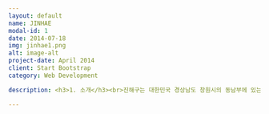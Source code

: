 ```yaml
---
layout: default
name: JINHAE
modal-id: 1
date: 2014-07-18
img: jinhae1.png
alt: image-alt
project-date: April 2014
client: Start Bootstrap
category: Web Development

description: <h3>1. 소개</h3><br>진해구는 대한민국 경상남도 창원시의 동남부에 있는 구이다. 동쪽은 부산광역시 강서구와 북쪽은 성산구, 진해시와 접하고, 서쪽은 마산만을 사이에 두고 마산합포구와 마주하며, 남쪽은 진해만을 사이에 두고 거제시와 마주한다. 한국 전쟁 당시 1950년부터 한국군과 UN군의 해군기지로 사용되면서 대한민국 해군의 중심기지로 자리잡았다. 진행항은 대한민국 해군의 모항이고, 해군 사관학교와 여러 사령부가 위치하고 있으며, 군항도시와 벚꽃축제로 유명하다.<br><br><h3>2. 위치</h3><br><img src="진해.png"><br>경상남도 창원시 남동부에 위치하고 있다.<br><br><h3>3. 여행지</h3><br><img src="용추폭포.jpg"><br><h4>" 용추폭포 "</h4><br>여기에 흐르는 물의 맑기가 구슬같이 흰 바위들과 어울려 물이 흐른다기 보다는 바위가 흐른다는 느낌을 준다. 이 기암괴석을 이름하여 왕룡츄라 하듯이 흡사 하늘에서 내려온 용이 누웅있는 형상이다. 지금도 가끔씩 용녀가 내려와 목욕을 한다고 믿어지고 있을 정도이니 그 신비스런 경관을 상상할 수 있다. 이곳을 옥계동이라 부르며 용추폭포로 시작하여 아홉군데의 아름다운 경치가 있으니 이를 옥계구곡이라 부르는데 다움과 같다. <br><br> 1. 와룡추  2. 무송암  3. 탁령뇌  4. 고실탄  5. 일사대  6. 추월담  7. 청풍협  8. 귀유연  9. 농완계<br><br>용추폭포는 가평읍에서 북서쪽으로 계곡을 따라 6km 쯤 올라간 곳에 위치하며, 폭포가 있는 주차장(조옥동)에서 북서로 이어지는 계곡을 따라 올라가면 장장 10km가 넘는 계곡이 올라갈 수록 새로운 맛을 느끼게 한다. <br>특히 입구에서 30분쯤 올라간 지점의 크게 휘어져 들어간 굽이가 아름답다. 암벽과 능선을 바짝 끼고 굽이쳐 흐르는 물살이 보기 좋고 자연 풀장을 이룬 탕이 지나가는 사람을 부른다. 이후로도 올라가면서 펼쳐지는 정경이 각각 특이한 멋을 나타내고 있고 인적이 드물기 때문에 호젓한 맛을 즐길 수 있다.<br><br><br><br><img src="해안산책로.jpg"><br><h4>" 해안산책로 "</h4><br>동남쪽 바닷가에 어마어마한 규모의 신항만이 들어서면서 생긴 해안산책로. 2015년까지 총 30선석의 컨테이너 부두가 들어선다. 기존 부산항의 선석이 22개인 것을 감안하면 부산항보다 더 큰 항구가 또 하나 생기는 셈이다. 거대한 컨테이너선이 접안하려면 선석하나가 수백 미터는 되어야 하니 30개 선석이면 얼마나 큰 부두인지 짐작이 갈 것이다. 진해와 부산 강서구 앞바다를 매립해서 만들어지는 신항만은 항만배후부지를 포함해 약 2천 8백 핵타르트에 달한다. 서해안의 간척사업 못지않은 새로운 국토가 생겨나고 있는 것이다. 산항만은 '부산 신항'으로 불리지만 실제로 차지하고 있는 영역은 진해가 훨씬 넓다. 그리고 부산 가덕도와 거제도를 잇는 길이 8.2 킬로미터의 거가대교도 진해 앞바다를 지나고 있어서 머지않아 진해는 조용하고 비밀스러운 해변에서 가장 활발한 무역기지이자 아름답고 세련된 해안 관광지로 거듭나게 될 것이다.<br><br><br><br><img src="흰돌매공원.jpg"><br><h4>" 흰돌메공원 "</h4><br>경남 진해시는 2007년 20일 오후 웅동 남문 휴게소(영길 해안도로변) 인근 천연림에 조성한 흰돌메공원 및 웅비대 개장식을 가졌다. 이날 개정된 흰돌메 공원은 73여미터의 산림면적에 진입로 72m(너비 1.8m)와 등산로 1.6km가 개설되고 92개소의 경관조명이 설치돼 있다. 또 맥문동과 단풍나무 등 모두 25종류 3만 3천여그루의 초화류 및 수목도 식재돼있다.<br><br><br><br><img src="흰여울길.jpg"><br><h4>" 흰여울길 "</h4><br>영도는 선사시대 조개무덤부터 봉래산 산신할매까지 문화와 역사가 남아있는 곳이다. 신선이 노닐던 신선동, 청학동 등 아름다운 자연환경을 즐길 수 있을 뿐만 아니라, 해녀할머니들이 물질해서 잡아온 싱싱한 해산물도 즉석에서 맛볼수 있다. 작은 제주라고 불릴 만큼 제주인들이 많이 살기도 한다. 지금은 영도 대교, 부산 대교, 남항 대교, 부산항대교까지 총 4개의 다리로 연결되어있어 섬이라고 하지만 교통이 매우 편리하다. 그 중에서도 남항을 끼고 있는 흰여울길은 따듯한 남쪽나라 느낌을 한껏 느낄 수 있는 매력적인 장소이다. 정겨운 골목길이 끝난 뒤 이어지는 절영 해안산로는 중리해변까지 해안을 따라 오르락내리락 할 수 있는 예쁜 조약돌길이다.<br><br><br><br><h3>4. 먹거리</h3><br><br><img src="고추장불고기정식.png">고추장 불고기 정식<br><br><br><img src="꼬치.png">숯불 닭꼬치<br><br><br><img src="순대야채볶음.png">순대야채볶음<br><br><br><img src="전.png">해물파전<br><br><br>

---
```


